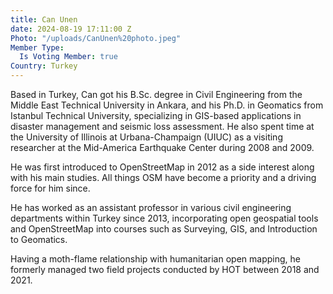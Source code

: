 ```yaml
---
title: Can Unen
date: 2024-08-19 17:11:00 Z
Photo: "/uploads/CanUnen%20photo.jpeg"
Member Type:
  Is Voting Member: true
Country: Turkey
---
```


Based in Turkey, Can got his B.Sc. degree in Civil Engineering from the Middle East Technical University in Ankara, and his Ph.D. in Geomatics from Istanbul Technical University, specializing in GIS-based applications in disaster management and seismic loss assessment. He also spent time at the University of Illinois at Urbana-Champaign (UIUC) as a visiting researcher at the Mid-America Earthquake Center during 2008 and 2009.

He was first introduced to OpenStreetMap in 2012 as a side interest along with his main studies. All things OSM have become a priority and a driving force for him since.

He has worked as an assistant professor in various civil engineering departments within Turkey since 2013, incorporating open geospatial tools and OpenStreetMap into courses such as Surveying, GIS, and Introduction to Geomatics.

Having a moth-flame relationship with humanitarian open mapping, he formerly managed two field projects conducted by HOT between 2018 and 2021.